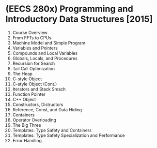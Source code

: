 # (EECS 280x) Programming and Introductory Data Structures [2015]
1. Course Overview
2. From FFTs to CPUs
3. Machine Model and Simple Program
4. Variables and Pointers
5. Compounds and Local Variables
6. Globals, Locals, and Procedures
7. Recursion for Search
8. Tail Call Optimization
9. The Heap
10. C-style Object
11. C-style Object (Cont.)
12. Iterators and Stack Smach
13. Function Pointer
14. C++ Object
15. Constructors, Distructors
16. Reference, Const, and Data Hiding
17. Containers
18. Operator Overloading
19. The Big Three
20. Templates: Type Safety and Containers
21. Templates: Type Safety Specialization and Performance
22. Error Handling

